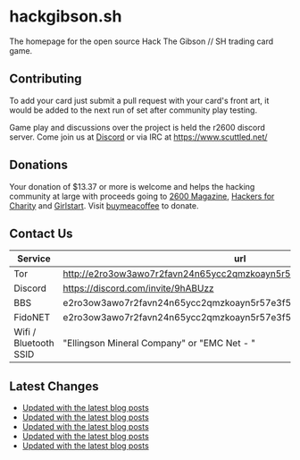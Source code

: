 # hackgibson.sh
The homepage for the open source Hack The Gibson // SH trading card game.


## Contributing

To add your card just submit a pull request with your card's front art, it would be added to the next run of set after community play testing.

Game play and discussions over the project is held the r2600 discord server. Come join us at [Discord](https://discord.com/invite/9hABUzz) or via IRC at https://www.scuttled.net/


## Donations

Your donation of $13.37 or more is welcome and helps the hacking community at large with proceeds going to [2600 Magazine](https://2600.com/), [Hackers for Charity](https://hackersforcharity.org) and [Girlstart](https://girlstart.org).  Visit [buymeacoffee](https://www.buymeacoffee.com/hackgibson.sh) to donate.


## Contact Us

Service | url
-|-
Tor | http://e2ro3ow3awo7r2favn24n65ycc2qmzkoayn5r57e3f56nvjwdcgg32ad.onion
Discord | https://discord.com/invite/9hABUzz
BBS | e2ro3ow3awo7r2favn24n65ycc2qmzkoayn5r57e3f56nvjwdcgg32ad.onion:23
FidoNET | e2ro3ow3awo7r2favn24n65ycc2qmzkoayn5r57e3f56nvjwdcgg32ad.onion:24554
Wifi / Bluetooth SSID | "Ellingson Mineral Company" or "EMC Net - <fidonet address>"

## Latest Changes
<!-- BLOG-POST-LIST:START -->
- [Updated with the latest blog posts](https://github.com/DFW2600/hackgibson.sh/commit/ded72cfe1a945356ac45f54b4d7753d7d3a82ce2)
- [Updated with the latest blog posts](https://github.com/DFW2600/hackgibson.sh/commit/c00b0736bfda6f15137e2676d18789115aed9f07)
- [Updated with the latest blog posts](https://github.com/DFW2600/hackgibson.sh/commit/3899e294f3990abccc46e539a1f97b59ad857ee2)
- [Updated with the latest blog posts](https://github.com/DFW2600/hackgibson.sh/commit/2d8cf01a0efbf11f6e513fccedfa4627c9d1e9f0)
- [Updated with the latest blog posts](https://github.com/DFW2600/hackgibson.sh/commit/aafdf2c577bd0d1469af191fc239c5a999e009c9)
<!-- BLOG-POST-LIST:END -->
